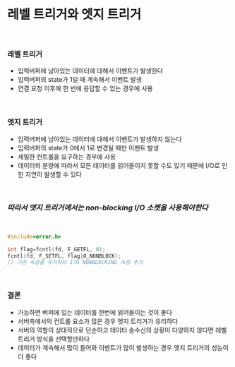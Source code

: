 # 레벨 트리거와 엣지 트리거

<br>

### 레벨 트리거
 - 입력버퍼에 남아있는 데이터에 대해서 이벤트가 발생한다
 - 입력버퍼의 state가 1일 때 계속해서 이벤트 발생
 - 연결 요청 이후에 한 번에 응답할 수 있는 경우에 사용

<br>

### 엣지 트리거
 - 입력버퍼에 남아있는 데이터에 대해서 이벤트가 발생하지 않는다
 - 입력버퍼의 state가 0에서 1로 변경될 때만 이벤트 발생
 - 세밀한 컨트롤을 요구하는 경우에 사용
 - 데이터의 분량에 따라서 모든 데이터를 읽어들이지 못할 수도 있기 때문에 I/O로 인한 지연이 발생할 수 있다
 
<br>

### ***따라서 엣지 트리거에서는 non-blocking I/O 소켓을 사용해야한다***

<br>

```c
#include<error.h>

int flag=fcntl(fd, F_GETFL, 0);
fcntl(fd, F_SETFL, flag|O_NONBLOCK);
// 기존 속성을 유지하되 I?O NONBLOCKING 속성 추가
```

<br>

### 결론
- 가능하면 버퍼에 있는 데이터를 한번에 읽어들이는 것이 좋다
- 서버측에서의 컨트롤 요소가 많은 경우 엣지 트리거가 유리하다
- 서버의 역할이 상대적으로 단순하고 데이터 송수신의 상황이 다양하지 않다면 레벨 트리거 방식을 선택할만하다
- 데이터가 계속해서 많이 들어와 이벤트가 많이 발생하는 경우 엣지 트리거의 성능이 더 좋다